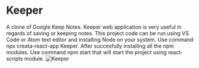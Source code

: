 # Keeper
A clone of Google Keep Notes. 
Keeper web application is very useful in regards of saving or keeping notes. 
This project code can be run using VS Code or Atom text editor and installing Node on your system.
Use command npx creata-react-app Keeper.
After succesfully installing all the npm modules. 
Use command npm start that will start the project using react-scripts module.
![Keeper](https://user-images.githubusercontent.com/65043216/125989304-b717a89c-f255-42ae-9fb1-9853e19dbf03.PNG)
